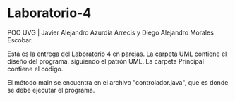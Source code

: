 # Laboratorio-4
POO UVG | Javier Alejandro Azurdia Arrecis y Diego Alejandro Morales Escobar.

Esta es la entrega del Laboratorio 4 en parejas. 
La carpeta UML contiene el diseño del programa, siguiendo el patrón UML. 
La carpeta Principal contiene el código. 

El método main se encuentra en el archivo "controlador.java", que es donde se debe ejecutar el programa.

